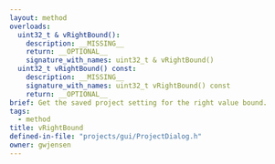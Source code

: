 ```yaml
---
layout: method
overloads:
  uint32_t & vRightBound():
    description: __MISSING__
    return: __OPTIONAL__
    signature_with_names: uint32_t & vRightBound()
  uint32_t vRightBound() const:
    description: __MISSING__
    signature_with_names: uint32_t vRightBound() const
    return: __OPTIONAL__
brief: Get the saved project setting for the right value bound.
tags:
  - method
title: vRightBound
defined-in-file: "projects/gui/ProjectDialog.h"
owner: gwjensen
---
```

